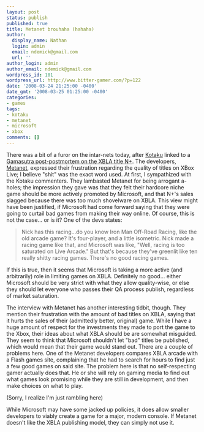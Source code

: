 ```yaml
---
layout: post
status: publish
published: true
title: Metanet brouhaha (hahaha)
author:
  display_name: Nathan
  login: admin
  email: ndemick@gmail.com
  url: ''
author_login: admin
author_email: ndemick@gmail.com
wordpress_id: 101
wordpress_url: http://www.bitter-gamer.com/?p=122
date: '2008-03-24 21:25:00 -0400'
date_gmt: '2008-03-25 01:25:00 -0400'
categories:
- games
tags:
- kotaku
- metanet
- microsoft
- xbox
comments: []
---
```

<p>There was a bit of a furor on the intar-nets today, after <a href="http://www.kotaku.com" title="Kotaku">Kotaku</a> linked to a <a href="http://www.gamasutra.com/view/feature/3583/n_beyond_the_postmortem.php" title="Gamasutra post-postmortem on the XBLA title N+">Gamasutra post-postmortem on the XBLA title N+</a>. The developers, <a href="http://www.harveycartel.org/metanet/" title="Metanet">Metanet</a>, expressed their frustration regarding the quality of titles on XBox Live; I believe "shit" was the exact word used. At first, I sympathized with the Kotaku commenters. They lambasted Metanet for being arrogant a-holes; the impression they gave was that they felt their hardcore niche game should be more actively promoted by Microsoft, and that N+'s sales slagged because there was too much shovelware on XBLA. This view might have been justified, if Microsoft had come forward saying that they were going to curtail bad games from making their way online. Of course, this is not the case... or is it? One of the devs states:</p>
<blockquote><p>Nick has this racing...do you know Iron Man Off-Road Racing, like the old arcade game? It's four-player, and a little isometric. Nick made a racing game like that, and Microsoft was like, "Well, racing is too saturated on Live Arcade." But that's because they've greenlit like ten really shitty racing games. There's no good racing games.</p></blockquote>
<p>If this is true, then it seems that Microsoft is taking a more active (and arbitrarily) role in limiting games on XBLA. Definitely no good... either Microsoft should be very strict with what they allow quality-wise, or else they should let everyone who passes their QA process publish, regardless of market saturation.</p>
<p>The interview with Metanet has another interesting tidbit, though. They mention their frustration with the amount of bad titles on XBLA, saying that it hurts the sales of their (admittedly better, original) game. While I have a huge amount of respect for the investments they made to port the game to the Xbox, their ideas about what XBLA should be are somewhat misguided. They seem to think that Microsoft shouldn't let "bad" titles be published, which would mean that their game would stand out. There are a couple of problems here. One of the Metanet developers compares XBLA arcade with a Flash games site, complaining that he had to search for hours to find just a few good games on said site. The problem here is that no self-respecting gamer actually does that. He or she will rely on gaming media to find out what games look promising while they are still in development, and then make choices on what to play.</p>
<p>(Sorry, I realize I'm just rambling here)</p>
<p>While Microsoft may have some jacked up policies, it does allow smaller developers to viably create a game for a major, modern console. If Metanet doesn't like the XBLA publishing model, they can simply not use it.</p>
